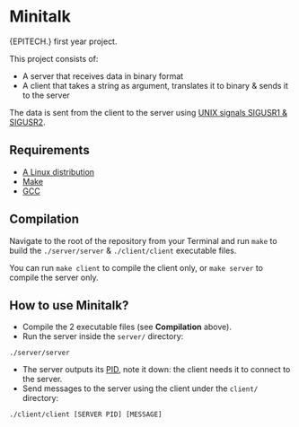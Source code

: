 # Minitalk

{EPITECH.} first year project.

This project consists of:
 - A server that receives data in binary format
 - A client that takes a string as argument, translates it to binary & sends it to the server

The data is sent from the client to the server using [UNIX signals SIGUSR1 & SIGUSR2](https://www.gnu.org/software/libc/manual/html_node/Miscellaneous-Signals.html).

## Requirements

 - [A Linux distribution](https://en.wikipedia.org/wiki/Linux_distribution)
 - [Make](https://www.gnu.org/software/make/)
 - [GCC](https://gcc.gnu.org/)

## Compilation

Navigate to the root of the repository from your Terminal and run `make` to build the `./server/server` & `./client/client` executable files.

You can run `make client` to compile the client only, or `make server` to compile the server only.

## How to use Minitalk?

 - Compile the 2 executable files (see **Compilation** above).
 - Run the server inside the `server/` directory:
 ```
 ./server/server
 ```
 - The server outputs its [PID](http://www.linfo.org/pid.html), note it down: the client needs it to connect to the server.
 - Send messages to the server using the client under the `client/` directory:
 ```
 ./client/client [SERVER PID] [MESSAGE]
 ```
